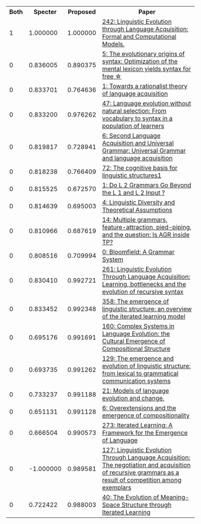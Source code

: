 <html><table><tr>
<th>Both</th>
<th>Specter</th>
<th>Proposed</th>
<th>Paper</th>
</tr>
<tr>
<td>1</td>
<td>1.000000</td>
<td>1.000000</td>
<td><a href="https://www.semanticscholar.org/paper/fef7ca3739806653365da181bdc359af6e1c65dd">242: Linguistic Evolution through Language Acquisition: Formal and Computational Models.</a></td>
</tr>
<tr>
<td>0</td>
<td>0.836005</td>
<td>0.890375</td>
<td><a href="https://www.semanticscholar.org/paper/e6d61c1d5aa1d74a9ad03fb4668114a5bfcaa709">5: The evolutionary origins of syntax: Optimization of the mental lexicon yields syntax for free ☆</a></td>
</tr>
<tr>
<td>0</td>
<td>0.833701</td>
<td>0.764636</td>
<td><a href="https://www.semanticscholar.org/paper/324ac4327ccdf729a4de0732d9526d7fe4eef4bc">1: Towards a rationalist theory of language acquisition</a></td>
</tr>
<tr>
<td>0</td>
<td>0.833200</td>
<td>0.976262</td>
<td><a href="https://www.semanticscholar.org/paper/957b638cbe7fc2d549cc98fa555e15271f57e599">47: Language evolution without natural selection: From vocabulary to syntax in a population of learners</a></td>
</tr>
<tr>
<td>0</td>
<td>0.819817</td>
<td>0.728941</td>
<td><a href="https://www.semanticscholar.org/paper/030fdb85ffb38afaf337884e5c5e46a894904c3b">6: Second Language Acquisition and Universal Grammar: Universal Grammar and language acquisition</a></td>
</tr>
<tr>
<td>0</td>
<td>0.818238</td>
<td>0.766409</td>
<td><a href="https://www.semanticscholar.org/paper/72b8cdab0bf33bc812615b9597ac446636e1c1ab">72: The cognitive basis for linguistic structures1</a></td>
</tr>
<tr>
<td>0</td>
<td>0.815525</td>
<td>0.672570</td>
<td><a href="https://www.semanticscholar.org/paper/4706095fd51a1ecc32f9cc8e333daf806663c9ec">1: Do L 2 Grammars Go Beyond the L 1 and L 2 Input ?</a></td>
</tr>
<tr>
<td>0</td>
<td>0.814639</td>
<td>0.695003</td>
<td><a href="https://www.semanticscholar.org/paper/b83df3f8db311a01d06ec7c505429b18d111d999">4: Linguistic Diversity and Theoretical Assumptions</a></td>
</tr>
<tr>
<td>0</td>
<td>0.810966</td>
<td>0.687619</td>
<td><a href="https://www.semanticscholar.org/paper/330a299045cd712e041cae087eaa9876364469d6">14: Multiple grammars, feature-attraction, pied-piping, and the question: Is AGR inside TP?</a></td>
</tr>
<tr>
<td>0</td>
<td>0.808516</td>
<td>0.709994</td>
<td><a href="https://www.semanticscholar.org/paper/92d90c8250c9580859aa9e50ac5a33732923072d">0: Bloomfield: A Grammar System</a></td>
</tr>
<tr>
<td>0</td>
<td>0.830410</td>
<td>0.992721</td>
<td><a href="https://www.semanticscholar.org/paper/0def76e16d1becfbb60e9dad80105926298e9686">261: Linguistic Evolution Through Language Acquisition: Learning, bottlenecks and the evolution of recursive syntax</a></td>
</tr>
<tr>
<td>0</td>
<td>0.833452</td>
<td>0.992348</td>
<td><a href="https://www.semanticscholar.org/paper/14ce7ecefa739c8b5a67c05a76c96c7c16d5680f">358: The emergence of linguistic structure: an overview of the iterated learning model</a></td>
</tr>
<tr>
<td>0</td>
<td>0.695176</td>
<td>0.991691</td>
<td><a href="https://www.semanticscholar.org/paper/5284e2b8c7b2ddc90416ef6b54bf5d1e77fdb899">160: Complex Systems in Language Evolution: the Cultural Emergence of Compositional Structure</a></td>
</tr>
<tr>
<td>0</td>
<td>0.693735</td>
<td>0.991262</td>
<td><a href="https://www.semanticscholar.org/paper/06f4c8bf957de1fbcf270eb4990d76b30c32e9e8">129: The emergence and evolution of linguistic structure: from lexical to grammatical communication systems</a></td>
</tr>
<tr>
<td>0</td>
<td>0.733237</td>
<td>0.991188</td>
<td><a href="https://www.semanticscholar.org/paper/87960ba6e8c33108829273606fab6248aec50350">21: Models of language evolution and change.</a></td>
</tr>
<tr>
<td>0</td>
<td>0.651131</td>
<td>0.991128</td>
<td><a href="https://www.semanticscholar.org/paper/5b792257c95f03fcb928edde81aa6a03885e07e3">6: Overextensions and the emergence of compositionality</a></td>
</tr>
<tr>
<td>0</td>
<td>0.666504</td>
<td>0.990573</td>
<td><a href="https://www.semanticscholar.org/paper/eed52cf343cca9f11496452b6f87faded8164c8f">273: Iterated Learning: A Framework for the Emergence of Language</a></td>
</tr>
<tr>
<td>0</td>
<td>-1.000000</td>
<td>0.989581</td>
<td><a href="https://www.semanticscholar.org/paper/a572866f3effcc9740ce8afef918acad9fc72cde">127: Linguistic Evolution Through Language Acquisition: The negotiation and acquisition of recursive grammars as a result of competition among exemplars</a></td>
</tr>
<tr>
<td>0</td>
<td>0.722422</td>
<td>0.988003</td>
<td><a href="https://www.semanticscholar.org/paper/d77e48904563ba9f8626ca086b395ea864bb6d45">40: The Evolution of Meaning-Space Structure through Iterated Learning</a></td>
</tr>
</table></html>
